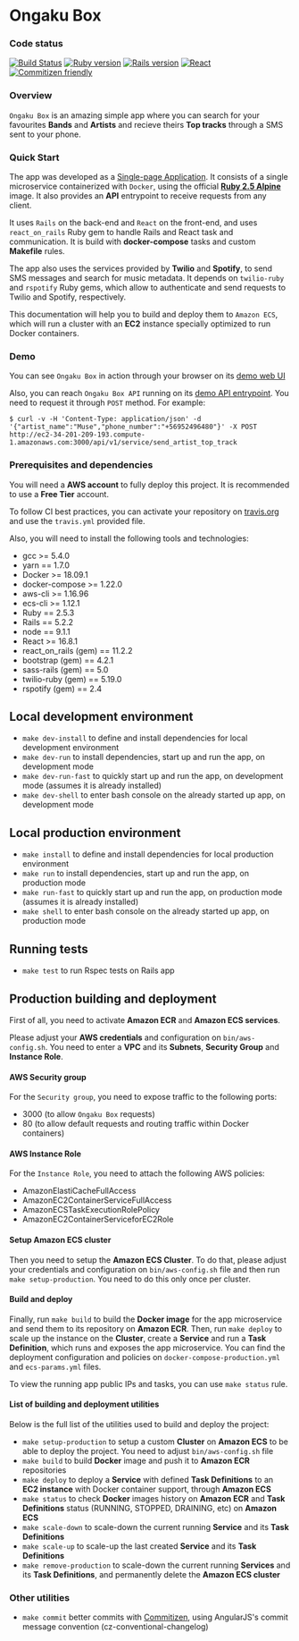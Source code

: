 # Ongaku Box

### Code status
[![Build Status](https://travis-ci.com/dvdantunes/promptworks-demo-tape.svg?token=oXc14pfxPystduN1ouCp&branch=development)](https://travis-ci.com/dvdantunes/promptworks-demo-tape)
[![Ruby version](https://img.shields.io/badge/Ruby-v2.5.3-blue.svg)](https://github.com/ruby/ruby/releases/tag/v2_5_3)
[![Rails version](https://img.shields.io/badge/Rails-v5.2.2-blue.svg)](https://github.com/rails/rails/releases/tag/v5.2.2)
[![React](https://img.shields.io/badge/React-v16.8.1-blue.svg)](https://github.com/facebook/react/releases/tag/v16.8.1)
[![Commitizen friendly](https://img.shields.io/badge/commitizen-friendly-brightgreen.svg)](http://commitizen.github.io/cz-cli/)


### Overview

`Ongaku Box` is an amazing simple app where you can search for your favourites **Bands** and **Artists** and recieve theirs **Top tracks** through a SMS sent to your phone.


### Quick Start

The app was developed as a [Single-page Application](https://medium.com/@NeotericEU/single-page-application-vs-multiple-page-application-2591588efe58). It consists of a single microservice containerized with `Docker`, using the official [**Ruby 2.5 Alpine**](https://hub.docker.com/_/ruby/) image. It also provides an **API** entrypoint to receive requests from any client.

It uses `Rails` on the back-end and `React` on the front-end, and uses `react_on_rails` Ruby gem to handle Rails and React task and communication. It is build with **docker-compose** tasks and custom **Makefile** rules.

The app also uses the services provided by **Twilio** and **Spotify**, to send SMS messages and search for music metadata. It depends on `twilio-ruby` and `rspotify` Ruby gems, which allow to authenticate and send requests to Twilio and Spotify, respectively.

This documentation will help you to build and deploy them to `Amazon ECS`, which will run a cluster with an **EC2** instance specially optimized to run Docker containers.


### Demo

You can see `Ongaku Box` in action through your browser on its [demo web UI](http://ec2-34-201-209-193.compute-1.amazonaws.com:3000/)

Also, you can reach `Ongaku Box API` running on its [demo API entrypoint](http://ec2-34-201-209-193.compute-1.amazonaws.com:3000/api/v1/). You need to request it through `POST` method. For example:

    $ curl -v -H 'Content-Type: application/json' -d '{"artist_name":"Muse","phone_number":"+56952496480"}' -X POST http://ec2-34-201-209-193.compute-1.amazonaws.com:3000/api/v1/service/send_artist_top_track


### Prerequisites and dependencies

You will need a **AWS account** to fully deploy this project. It is recommended to use a **Free Tier** account.

To follow CI best practices, you can activate your repository on [travis.org](https://travis.org) and use the `travis.yml` provided file.

Also, you will need to install the following tools and technologies:

- gcc >= 5.4.0
- yarn == 1.7.0
- Docker >= 18.09.1
- docker-compose >= 1.22.0
- aws-cli >= 1.16.96
- ecs-cli >= 1.12.1
- Ruby == 2.5.3
- Rails == 5.2.2
- node == 9.1.1
- React >= 16.8.1
- react_on_rails (gem) == 11.2.2
- bootstrap (gem) == 4.2.1
- sass-rails (gem) == 5.0
- twilio-ruby (gem) == 5.19.0
- rspotify (gem) == 2.4


## Local development environment

- `make dev-install` to define and install dependencies for local development environment
- `make dev-run` to install dependencies, start up and run the app, on development mode
- `make dev-run-fast` to quickly start up and run the app, on development mode (assumes it is already installed)
- `make dev-shell` to enter bash console on the already started up app, on development mode


## Local production environment

- `make install` to define and install dependencies for local production environment
- `make run` to install dependencies, start up and run the app, on production mode
- `make run-fast` to quickly start up and run the app, on production mode (assumes it is already installed)
- `make shell` to enter bash console on the already started up app, on production mode



## Running tests

- `make test` to run Rspec tests on Rails app



## Production building and deployment

First of all, you need to activate **Amazon ECR** and **Amazon ECS services**.

Please adjust your **AWS credentials** and configuration on `bin/aws-config.sh`. You need to enter a **VPC** and its **Subnets**, **Security Group** and **Instance Role**.


#### AWS Security group

For the `Security group`, you need to expose traffic to the following ports:

- 3000 (to allow `Ongaku Box` requests)
- 80 (to allow default requests and routing traffic within Docker containers)


#### AWS Instance Role

For the `Instance Role`, you need to attach the following AWS policies:

- AmazonElastiCacheFullAccess
- AmazonEC2ContainerServiceFullAccess
- AmazonECSTaskExecutionRolePolicy
- AmazonEC2ContainerServiceforEC2Role


#### Setup Amazon ECS cluster

Then you need to setup the **Amazon ECS Cluster**. To do that, please adjust your credentials and configuration on `bin/aws-config.sh` file and then run `make setup-production`. You need to do this only once per cluster.


#### Build and deploy

Finally, run `make build` to build the **Docker image** for the app microservice and send them to its repository on **Amazon ECR**. Then, run `make deploy` to scale up the instance on the **Cluster**, create a **Service** and run a **Task Definition**, which runs and exposes the app microservice. You can find the deployment configuration and policies on `docker-compose-production.yml` and `ecs-params.yml` files.

To view the running app public IPs and tasks, you can use `make status` rule.


#### List of building and deployment utilities

Below is the full list of the utilities used to build and deploy the project:

- `make setup-production` to setup a custom **Cluster** on **Amazon ECS** to be able to deploy the project. You need to adjust `bin/aws-config.sh` file
- `make build` to build **Docker** image and push it to **Amazon ECR** repositories
- `make deploy` to deploy a **Service** with defined **Task Definitions** to an **EC2 instance** with Docker container support, through **Amazon ECS**
- `make status` to check **Docker** images history on **Amazon ECR** and **Task Definitions** status (RUNNING, STOPPED, DRAINING, etc) on **Amazon ECS**
- `make scale-down` to scale-down the current running **Service** and its **Task Definitions**
- `make scale-up` to scale-up the last created **Service** and its **Task Definitions**
- `make remove-production` to scale-down the current running **Services** and its **Task Definitions**, and permanently delete the **Amazon ECS cluster**



### Other utilities

- `make commit` better commits with [Commitizen](http://commitizen.github.io/cz-cli/), using AngularJS's commit message convention (cz-conventional-changelog)



